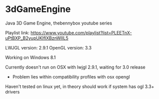 3dGameEngine
============

Java 3D Game Engine, thebennybox youtube series

Playlist link: https://www.youtube.com/playlist?list=PLEETnX-uPtBXP_B2yupUKlflXBznWIlL5

LWJGL version: 2.9.1
OpenGL version: 3.3

Working on Windows 8.1

Currently doesn't run on OSX with lwjgl 2.9.1, waiting for 3.0 release
  - Problem lies within compatibility profiles with osx opengl
  
Haven't tested on linux yet, in theory should work if system has ogl 3.3+ drivers

